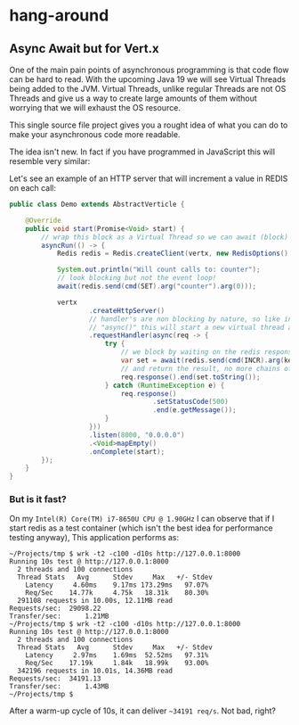# hang-around

## Async Await but for Vert.x

One of the main pain points of asynchronous programming is that code flow can be hard to read. With the upcoming Java 19
we will see Virtual Threads being added to the JVM. Virtual Threads, unlike regular Threads are not OS Threads and give
us a way to create large amounts of them without worrying that we will exhaust the OS resource.

This single source file project gives you a rought idea of what you can do to make your asynchronous code more readable.

The idea isn't new. In fact if you have programmed in JavaScript this will resemble very similar:

Let's see an example of an HTTP server that will increment a value in REDIS on each call:

```java
public class Demo extends AbstractVerticle {

    @Override
    public void start(Promise<Void> start) {
        // wrap this block as a Virtual Thread so we can await (block) at any time without interfere with the event loop
        asyncRun(() -> {
            Redis redis = Redis.createClient(vertx, new RedisOptions().setMaxPoolSize(32).setMaxPoolWaiting(128));

            System.out.println("Will count calls to: counter");
            // look blocking but not the event loop!
            await(redis.send(cmd(SET).arg("counter").arg(0)));

            vertx
                    .createHttpServer()
                    // handler's are non blocking by nature, so like in JavaScript we just mark then as
                    // "async()" this will start a new virtual thread and ensure we can block at any time
                    .requestHandler(async(req -> {
                        try {
                            // we block by waiting on the redis response
                            var set = await(redis.send(cmd(INCR).arg(key)));
                            // and return the result, no more chains of flatMap(), compose(), onXYZ()...
                            req.response().end(set.toString());
                        } catch (RuntimeException e) {
                            req.response()
                                    .setStatusCode(500)
                                    .end(e.getMessage());
                        }
                    }))
                    .listen(8000, "0.0.0.0")
                    .<Void>mapEmpty()
                    .onComplete(start);
        });
    }
}
```

### But is it fast?

On my `Intel(R) Core(TM) i7-8650U CPU @ 1.90GHz` I can observe that if I start redis as a test container (which isn't
the best idea for performance testing anyway), This application performs as:

```
~/Projects/tmp $ wrk -t2 -c100 -d10s http://127.0.0.1:8000
Running 10s test @ http://127.0.0.1:8000
  2 threads and 100 connections
  Thread Stats   Avg      Stdev     Max   +/- Stdev
    Latency     4.60ms    9.17ms 173.29ms   97.07%
    Req/Sec    14.77k     4.75k   18.31k    80.30%
  291108 requests in 10.00s, 12.11MB read
Requests/sec:  29098.22
Transfer/sec:      1.21MB
~/Projects/tmp $ wrk -t2 -c100 -d10s http://127.0.0.1:8000
Running 10s test @ http://127.0.0.1:8000
  2 threads and 100 connections
  Thread Stats   Avg      Stdev     Max   +/- Stdev
    Latency     2.97ms    1.69ms  52.52ms   97.31%
    Req/Sec    17.19k     1.84k   18.99k    93.00%
  342196 requests in 10.01s, 14.36MB read
Requests/sec:  34191.13
Transfer/sec:      1.43MB
~/Projects/tmp $ 
```

After a warm-up cycle of 10s, it can deliver `~34191 req/s`. Not bad, right?
